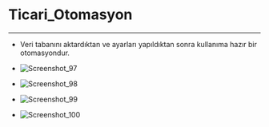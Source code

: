 # Ticari_Otomasyon
****

- Veri tabanını aktardıktan ve ayarları yapıldıktan sonra kullanıma hazır bir otomasyondur.
- ![Screenshot_97](https://user-images.githubusercontent.com/32926347/64924946-9a29d100-d7f2-11e9-8b3e-af43ecae97f2.png)

- ![Screenshot_98](https://user-images.githubusercontent.com/32926347/64924947-9a29d100-d7f2-11e9-8180-641eacdc9f9e.png)

- ![Screenshot_99](https://user-images.githubusercontent.com/32926347/64924948-9a29d100-d7f2-11e9-91a4-515e5b0f79ac.png)

- ![Screenshot_100](https://user-images.githubusercontent.com/32926347/64924949-9ac26780-d7f2-11e9-85c6-9b7f9406492f.png)
